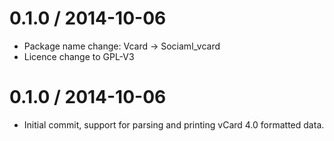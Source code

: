 0.1.0 / 2014-10-06
==================

  * Package name change: Vcard -> Sociaml_vcard
  * Licence change to GPL-V3

0.1.0 / 2014-10-06
==================

  * Initial commit, support for parsing and printing vCard 4.0 formatted data.